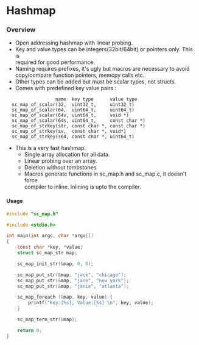 # Hashmap

### Overview

- Open addressing hashmap with linear probing.
- Key and value types can be integers(32bit/64bit) or pointers only. This is  
  required for good performance.
- Naming requires prefixes, it's ugly but macros are necessary to avoid  
  copy/compare function pointers, memcpy calls etc..
- Other types can be added but must be scalar types, not structs.
- Comes with predefined key value pairs :
  
```
                  name  key type      value type
  sc_map_of_scalar(32,  uint32_t,     uint32_t)
  sc_map_of_scalar(64,  uint64_t,     uint64_t)
  sc_map_of_scalar(64v, uint64_t,     void *)
  sc_map_of_scalar(64s, uint64_t,     const char *)
  sc_map_of_strkey(str, const char *, const char *)
  sc_map_of_strkey(sv,  const char *, void*)
  sc_map_of_strkey(s64, const char *, uint64_t)
```

- This is a very fast hashmap. 
  - Single array allocation for all data. 
  - Linear probing over an array.
  - Deletion without tombstones
  - Macros generate functions in sc_map.h and sc_map.c, it doesn't force  
    compiler to inline. Inlining is upto the compiler.

#### Usage


```c
#include "sc_map.h"

#include <stdio.h>

int main(int argc, char *argv[])
{
    const char *key, *value;
    struct sc_map_str map;

    sc_map_init_str(&map, 0, 0);

    sc_map_put_str(&map, "jack", "chicago");
    sc_map_put_str(&map, "jane", "new york");
    sc_map_put_str(&map, "janie", "atlanta");

    sc_map_foreach (&map, key, value) {
        printf("Key:[%s], Value:[%s] \n", key, value);
    }

    sc_map_term_str(&map);

    return 0;
}
```
